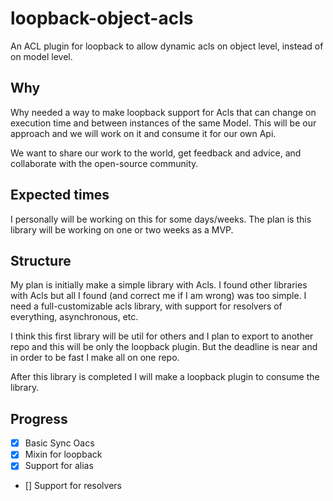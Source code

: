 # loopback-object-acls

An ACL plugin for loopback to allow dynamic acls on object level, instead of on model level.

## Why

Why needed a way to make loopback support for Acls that can change on execution time and between instances of the same Model. This will be our approach and we will work on it and consume it for our own Api.

We want to share our work to the world, get feedback and advice, and collaborate with the open-source community.

## Expected times

I personally will be working on this for some days/weeks. The plan is this library will be working on one or two weeks as a MVP.

## Structure

My plan is initially make a simple library with Acls. I found other libraries with Acls but all I found (and correct me if I am wrong) was too simple. I need a full-customizable acls library, with support for resolvers of everything, asynchronous, etc.

I think this first library will be util for others and I plan to export to another repo and this will be only the loopback plugin. But the deadline is near and in order to be fast I make all on one repo.

After this library is completed I will make a loopback plugin to consume the library.

## Progress

- [x] Basic Sync Oacs
- [x] Mixin for loopback
- [x] Support for alias
- [] Support for resolvers